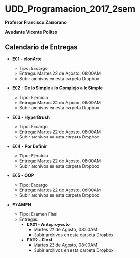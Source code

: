 # UDD_Programacion_2017_2sem
**Profesor Francisco Zamorano**

**Ayudante Vicente Politeo**


## Calendario de Entregas
* **E01 - clonArte**
  * Tipo: Encargo
  * Entrega: Martes 22 de Agosto, 08:00AM
  * Subir archivos en esta carpeta Dropbox


* **E02 - De lo Simple a lo Complejo a lo Simple**
  * Tipo: Ejercicio
  * Entrega: Martes 22 de Agosto, 08:00AM
  * Subir archivos en esta carpeta Dropbox


* **E03 - HyperBrush**
  * Tipo: Encargo
  * Entrega: Martes 22 de Agosto, 08:00AM
  * Subir archivos en esta carpeta Dropbox


* **E04 - Por Definir**
  * Tipo: Ejercicio
  * Entrega: Martes 22 de Agosto, 08:00AM
  * Subir archivos en esta carpeta Dropbox


* **E05 - OOP**
  * Tipo: Encargo
  * Entrega: Martes 22 de Agosto, 08:00AM
  * Subir archivos en esta carpeta Dropbox


* **EXAMEN**
  * Tipo: Examen Final
  * Entregas:
    * **EX01 - Anteproyecto**
      * Martes 22 de Agosto, 08:00AM
      * Subir archivos en esta carpeta Dropbox
    * **EX02 - Final**
      * Martes 22 de Agosto, 08:00AM
      * Subir archivos en esta carpeta Dropbox
